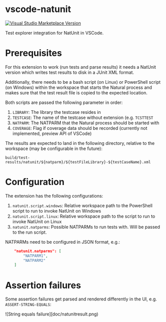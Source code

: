 # vscode-natunit

[![Visual Studio Marketplace Version](https://img.shields.io/visual-studio-marketplace/v/markusamshove.vscode-natunit?color=%2300cc00&label=marketplace%20version)](https://marketplace.visualstudio.com/items?itemName=markusamshove.vscode-natunit)

Test explorer integration for NatUnit in VSCode.

# Prerequisites

For this extension to work (run tests and parse results) it needs a NatUnit version which writes test results to disk in a JUnit XML format.

Additionally, there needs to be a bash script (on Linux) or PowerShell script (on Windows) within the workspace that starts the Natural process and makes sure that the test result file is copied to the expected location.

Both scripts are passed the following parameter in order:

1. `LIBRARY`: The library the testcase resides in
1. `TESTCASE`: The name of the testcase without extension (e.g. `TCSTTEST`
1. `NATPARM`: The NATPARM that the Natural process should be started with
1. `COVERAGE`: Flag if coverage data should be recorded (currently not implemented, preview API of VSCode)

The results are expected to land in the following directory, relative to the workspace (may be configurable in the future):

`build/test-results/natunit/${natparm}/${testFileLibrary}-${testCaseName}.xml`

# Configuration

The extension has the following configurations:

1. `natunit.script.windows`: Relative workspace path to the PowerShell script to run to invoke NatUnit on Windows
1. `natunit.script.linux`: Relative workspace path to the script to run to invoke NatUnit on Linux
1. `natunit.natparms`: Possible NATPARMs to run tests with. Will be passed to the run script.

NATPARMs need to be configured in JSON format, e.g.:

```json
	"natunit.natparms": [
		"NATPARM1",
		"NATPARM2"
	]
```

# Assertion failures

Some assertion failures get parsed and rendered differently in the UI, e.g. `ASSERT-STRING-EQUALS`:

![String equals failure][doc/natunitresult.png)
